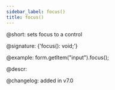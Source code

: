 ```yaml
---
sidebar_label: focus()
title: focus()
---          
```


@short: sets focus to a control

@signature: {'focus(): void;'}

@example:
form.getItem("input").focus();

@descr:

@changelog: added in v7.0
